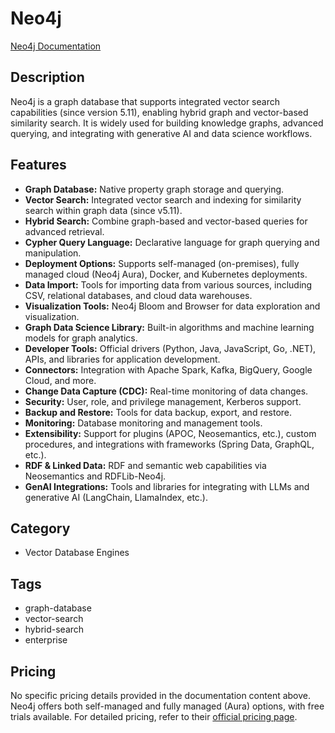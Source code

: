 # Neo4j

[Neo4j Documentation](https://neo4j.com/docs/)

## Description
Neo4j is a graph database that supports integrated vector search capabilities (since version 5.11), enabling hybrid graph and vector-based similarity search. It is widely used for building knowledge graphs, advanced querying, and integrating with generative AI and data science workflows.

## Features
- **Graph Database:** Native property graph storage and querying.
- **Vector Search:** Integrated vector search and indexing for similarity search within graph data (since v5.11).
- **Hybrid Search:** Combine graph-based and vector-based queries for advanced retrieval.
- **Cypher Query Language:** Declarative language for graph querying and manipulation.
- **Deployment Options:** Supports self-managed (on-premises), fully managed cloud (Neo4j Aura), Docker, and Kubernetes deployments.
- **Data Import:** Tools for importing data from various sources, including CSV, relational databases, and cloud data warehouses.
- **Visualization Tools:** Neo4j Bloom and Browser for data exploration and visualization.
- **Graph Data Science Library:** Built-in algorithms and machine learning models for graph analytics.
- **Developer Tools:** Official drivers (Python, Java, JavaScript, Go, .NET), APIs, and libraries for application development.
- **Connectors:** Integration with Apache Spark, Kafka, BigQuery, Google Cloud, and more.
- **Change Data Capture (CDC):** Real-time monitoring of data changes.
- **Security:** User, role, and privilege management, Kerberos support.
- **Backup and Restore:** Tools for data backup, export, and restore.
- **Monitoring:** Database monitoring and management tools.
- **Extensibility:** Support for plugins (APOC, Neosemantics, etc.), custom procedures, and integrations with frameworks (Spring Data, GraphQL, etc.).
- **RDF & Linked Data:** RDF and semantic web capabilities via Neosemantics and RDFLib-Neo4j.
- **GenAI Integrations:** Tools and libraries for integrating with LLMs and generative AI (LangChain, LlamaIndex, etc.).

## Category
- Vector Database Engines

## Tags
- graph-database
- vector-search
- hybrid-search
- enterprise

## Pricing
No specific pricing details provided in the documentation content above. Neo4j offers both self-managed and fully managed (Aura) options, with free trials available. For detailed pricing, refer to their [official pricing page](https://neo4j.com/pricing/).